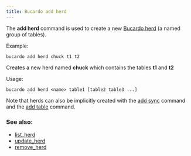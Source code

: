 ```yaml
---
title: Bucardo add herd
---
```


The **add herd** command is used to create a new [Bucardo herd](/Bucardo_herd "wikilink") (a named group of tables).

Example:

    bucardo add herd chuck t1 t2

Creates a new herd named **chuck** which contains the tables **t1** and **t2**

Usage:

    bucardo add herd <name> table1 [table2 table3 ...]

Note that herds can also be implicitly created with the [add sync](/Bucardo/add_sync "wikilink") command and the [add table](/Bucardo/add_table "wikilink") command.

### See also:

-   [list_herd](/Bucardo/list_herd "wikilink")
-   [update_herd](/Bucardo/update_herd "wikilink")
-   [remove_herd](/Bucardo/remove_herd "wikilink")

